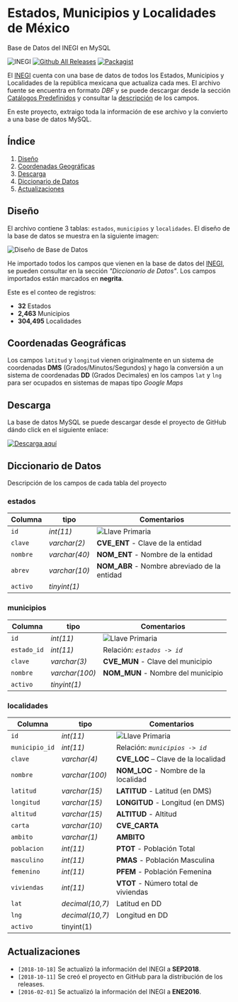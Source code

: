 # Estados, Municipios y Localidades de México
Base de Datos del INEGI en MySQL

![INEGI](http://developarts.com/bl-content/uploads/pages/0816cd7b202010d18c4740d5a698faa9/inegibanner.png)
[![Github All Releases](https://img.shields.io/badge/Download-GitHub-orange.svg?style=flat-square)](https://github.com/developarts/cat_inegi/releases/latest) 
[![Packagist](https://img.shields.io/packagist/l/doctrine/orm.svg?style=flat-square)](https://opensource.org/licenses/MIT)

El [INEGI](http://www.inegi.org.mx/) cuenta con una base de datos de todos los Estados, Municipios y Localidades de la república mexicana que actualiza cada mes. El archivo fuente se encuentra en formato _DBF_ y se puede descargar desde la sección [Catálogos Predefinidos](http://www.inegi.org.mx/geo/contenidos/geoestadistica/catalogoclaves.aspx) y consultar la [descripción](https://blog.openalfa.com/recursos-para-la-obtencion-de-datos-geograficos-de-mexico#Catalogos_de_Entidades_Estados_Municipios_y_Localidades) de los campos.

En este proyecto, extraigo toda la información de ese archivo y la convierto a una base de datos MySQL.

<!-- pagebreak -->

## Índice

1. [Diseño](#link1)
2. [Coordenadas Geográficas](#link2)
3. [Descarga](#link3)
4. [Diccionario de Datos](#link4)
5. [Actualizaciones](#link5)

<!-- toc -->

## Diseño <a name="link1"></a>

El archivo contiene 3 tablas: `estados`, `municipios` y `localidades`. El diseño de la base de datos se muestra en la siguiente imagen:


![Diseño de Base de Datos](http://developarts.com/bl-content/uploads/inegidbdesign.png)


He importado todos los campos que vienen en la base de datos del [INEGI](http://www.inegi.org.mx/), se pueden consultar en la sección _"Diccionario de Datos"_. Los campos importados están marcados en **negrita**.

Este es el conteo de registros:

* **32** Estados
* **2,463** Municipios
* **304,495** Localidades

## Coordenadas Geográficas <a name="link2"></a>


Los campos `latitud` y `longitud` vienen originalmente en un sistema de coordenadas **DMS** (Grados/Minutos/Segundos) y hago la conversión a un sistema de coordenadas **DD** (Grados Decimales) en los campos `lat` y `lng` para ser ocupados en sistemas de mapas tipo _Google Maps_


## Descarga <a name="link3"></a>


La base de datos MySQL se puede descargar desde el proyecto de GitHub dándo click en el siguiente enlace:

[![Descarga aquí](http://developarts.com/bl-content/uploads/github.png)](https://github.com/developarts/cat_inegi/releases/latest)



## Diccionario de Datos <a name="link4"></a>

Descripción de los campos de cada tabla del proyecto

### estados
| Columna | tipo | Comentarios |
| --- | --- | --- |
| `id` | _int(11)_ | ![Llave Primaria](http://developarts.com/bl-content/uploads/iconkey.png) |
| `clave` | _varchar(2)_ | **CVE_ENT** - Clave de la entidad |
| `nombre` | _varchar(40)_ | **NOM_ENT** - Nombre de la entidad |
| `abrev` | _varchar(10)_ | **NOM_ABR** - Nombre abreviado de la entidad |
| `activo` | _tinyint(1)_ |  |

### municipios
| Columna | tipo | Comentarios |
| --- | --- | --- |
| `id` | _int(11)_ | ![Llave Primaria](http://developarts.com/bl-content/uploads/iconkey.png) |
| `estado_id` | _int(11)_ | Relación: _`estados -> id`_ |
| `clave` | _varchar(3)_ | **CVE_MUN** - Clave del municipio |
| `nombre` | _varchar(100)_ | **NOM_MUN** - Nombre del municipio |
| `activo` | _tinyint(1)_ |  |

### localidades
| Columna | tipo | Comentarios |
| --- | --- | --- |
| `id` | _int(11)_ | ![Llave Primaria](http://developarts.com/bl-content/uploads/iconkey.png) |
| `municipio_id` | _int(11)_ | Relación: _`municipios -> id`_ |
| `clave` | _varchar(4)_ | **CVE_LOC** – Clave de la localidad |
| `nombre` | _varchar(100)_ | **NOM_LOC** - Nombre de la localidad |
| `latitud` | _varchar(15)_ | **LATITUD** - Latitud (en DMS) |
| `longitud` | _varchar(15)_ | **LONGITUD** - Longitud (en DMS) |
| `altitud` | _varchar(15)_ | **ALTITUD** - Altitud |
| `carta` | _varchar(10)_ | **CVE_CARTA** |
| `ambito` | _varchar(1)_ | **AMBITO** |
| `poblacion` | _int(11)_ | **PTOT** - Población Total |
| `masculino` | _int(11)_ | **PMAS** - Población Masculina |
| `femenino` | _int(11)_ | **PFEM** - Población Femenina |
| `viviendas` | _int(11)_ | **VTOT** - Número total de viviendas |
| `lat` | _decimal(10,7)_ | Latitud en DD |
| `lng` | _decimal(10,7)_ | Longitud en DD |
| `activo` | tinyint(1) |  |



## Actualizaciones <a name="link5"></a>

* `[2018-10-18]` Se actualizó la información del INEGI a **SEP2018**.
* `[2018-10-11]` Se creó el proyecto en GitHub para la distribución de los releases.
* `[2016-02-01]` Se actualizó la información del INEGI a **ENE2016**.
